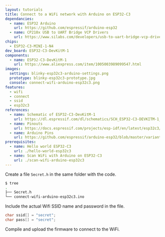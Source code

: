 ```yaml
---
layout: tutorials
title: Connect to a WiFi network with Arduino on ESP32-C3
dependancies:
  - name: ESP32 Arduino
    url: https://github.com/espressif/arduino-esp32
  - name: CP210x USB to UART Bridge VCP Drivers
    url: https://www.silabs.com/developers/usb-to-uart-bridge-vcp-drivers?tab=downloads
chips:
  - ESP32-C3-MINI-1-N4
dev_board: ESP32-C3-DevKitM-1
components:
  - name: ESP32-C3-DevKitM-1
    url: https://www.aliexpress.com/item/1005003989099547.html
images:
  settings: blinky-esp32c3-arduino-settings.png
  prototype: blinky-esp32c3-prototype.jpg
  console: connect-wifi-arduino-esp32c3.png
features:
  - wifi
  - connect
  - ssid
  - esp32c3
references:
  - name: Schematic of ESP32-C3-DevKitM-1
    url: https://dl.espressif.com/dl/schematics/SCH_ESP32-C3-DEVKITM-1_V1_20200915A.pdf
  - name: Pinouts
    url: https://docs.espressif.com/projects/esp-idf/en/latest/esp32c3/hw-reference/esp32c3/user-guide-devkitm-1.html#pin-layout
  - name: Arduino Pins
    url: https://github.com/espressif/arduino-esp32/blob/master/variants/esp32c3/pins_arduino.h
prerequisites:
  - name: Hello world ESP32-C3
    url: ./hello-world-esp32c3
  - name: Scan WiFi with Arduino on ESP32-C3
    url: ./scan-wifi-arduino-esp32c3
---
```


Create a file `Secret.h` in the same folder with the code.

```sh
$ tree
.
├── Secret.h
└── connect-wifi-arduino-esp32c3.ino
```

Include the actual Wifi SSID name and password in the file.

```h
char ssid[] = "secret";
char pass[] = "secret";
```

Compile and upload the firmware to connect to the WiFi.
